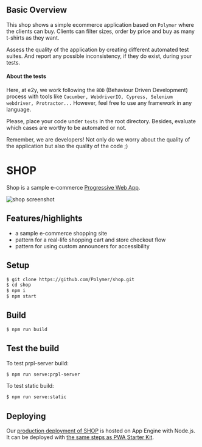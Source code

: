## Basic Overview
This shop shows a simple ecommerce application based on `Polymer` where the clients can buy.
Clients can filter sizes, order by price and buy as many t-shirts as they want.

Assess the quality of the application by creating different automated test suites. And report any possible inconsistency, if they do exist, during your tests.

#### About the tests
Here, at e2y, we work following the `BDD` (Behaviour Driven Development) process with tools like `Cucumber, WebdriverIO, Cypress, Selenium webdriver, Protractor...`
However, feel free to use any framework in any language.

Please, place your code under `tests` in the root directory.
Besides, evaluate which cases are worthy to be automated or not.

Remember, we are developers! Not only do we worry about the quality of the application but also the quality of the code ;)

# SHOP

Shop is a sample e-commerce [Progressive Web App](https://developers.google.com/web/progressive-web-apps/).

![shop screenshot](https://user-images.githubusercontent.com/116360/39545341-c50a9184-4e05-11e8-88e0-0e1f3fa4834b.png)

## Features/highlights

- a sample e-commerce shopping site
- pattern for a real-life shopping cart and store checkout flow
- pattern for using custom announcers for accessibility

## Setup
```bash
$ git clone https://github.com/Polymer/shop.git
$ cd shop
$ npm i
$ npm start
```

## Build
```bash
$ npm run build
```

## Test the build
To test prpl-server build:
```bash
$ npm run serve:prpl-server
```
To test static build:
```bash
$ npm run serve:static
```

## Deploying

Our [production deployment of SHOP](https://shop.polymer-project.org/) is hosted on App Engine with Node.js. It can be deployed with [the same steps as PWA Starter Kit](https://polymer.github.io/pwa-starter-kit/building-and-deploying/#deploying-prpl-server).
